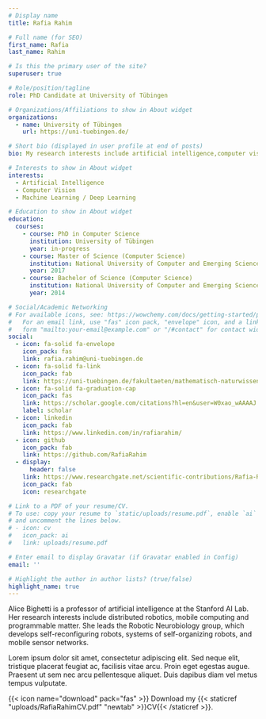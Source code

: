 ```yaml
---
# Display name
title: Rafia Rahim

# Full name (for SEO)
first_name: Rafia
last_name: Rahim

# Is this the primary user of the site?
superuser: true

# Role/position/tagline
role: PhD Candidate at University of Tübingen

# Organizations/Affiliations to show in About widget
organizations:
  - name: University of Tübingen
    url: https://uni-tuebingen.de/

# Short bio (displayed in user profile at end of posts)
bio: My research interests include artificial intelligence,computer vision and machine learning/deep learning.

# Interests to show in About widget
interests:
  - Artificial Intelligence
  - Computer Vision
  - Machine Learning / Deep Learning

# Education to show in About widget
education:
  courses:
    - course: PhD in Computer Science
      institution: University of Tübingen
      year: in-progress
    - course: Master of Science (Computer Science)
      institution: National University of Computer and Emerging Sciences
      year: 2017
    - course: Bachelor of Science (Computer Science)
      institution: National University of Computer and Emerging Sciences
      year: 2014

# Social/Academic Networking
# For available icons, see: https://wowchemy.com/docs/getting-started/page-builder/#icons
#   For an email link, use "fas" icon pack, "envelope" icon, and a link in the
#   form "mailto:your-email@example.com" or "/#contact" for contact widget.
social:
  - icon: fa-solid fa-envelope
    icon_pack: fas
    link: rafia.rahim@uni-tuebingen.de
  - icon: fa-solid fa-link
    icon_pack: fab
    link: https://uni-tuebingen.de/fakultaeten/mathematisch-naturwissenschaftliche-fakultaet/fachbereiche/informatik/lehrstuehle/kognitive-systeme/the-chair/staff/rafia-rahim/
  - icon: fa-solid fa-graduation-cap
    icon_pack: fas
    link: https://scholar.google.com/citations?hl=en&user=W0xao_wAAAAJ
    label: scholar
  - icon: linkedin
    icon_pack: fab
    link: https://www.linkedin.com/in/rafiarahim/
  - icon: github
    icon_pack: fab
    link: https://github.com/RafiaRahim
  - display:
      header: false
    link: https://www.researchgate.net/scientific-contributions/Rafia-Rahim-2200059923
    icon_pack: fab
    icon: researchgate

# Link to a PDF of your resume/CV.
# To use: copy your resume to `static/uploads/resume.pdf`, enable `ai` icons in `params.yaml`,
# and uncomment the lines below.
# - icon: cv
#   icon_pack: ai
#   link: uploads/resume.pdf

# Enter email to display Gravatar (if Gravatar enabled in Config)
email: ''

# Highlight the author in author lists? (true/false)
highlight_name: true
---
```


Alice Bighetti is a professor of artificial intelligence at the Stanford AI Lab. Her research interests include distributed robotics, mobile computing and programmable matter. She leads the Robotic Neurobiology group, which develops self-reconfiguring robots, systems of self-organizing robots, and mobile sensor networks.

Lorem ipsum dolor sit amet, consectetur adipiscing elit. Sed neque elit, tristique placerat feugiat ac, facilisis vitae arcu. Proin eget egestas augue. Praesent ut sem nec arcu pellentesque aliquet. Duis dapibus diam vel metus tempus vulputate.

{{< icon name="download" pack="fas" >}} Download my {{< staticref "uploads/RafiaRahimCV.pdf" "newtab" >}}CV{{< /staticref >}}.
